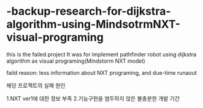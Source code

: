 # -backup-research-for-dijkstra-algorithm-using-MindsotrmNXT-visual-programing
this is the failed project 
It was for implement pathfinder robot using dijkstra algorithm as visual programing(Mindstorm NXT model)

faild reason: less information about NXT programing, and due-time runaout 

해당 프로젝트의 실패 원인 

1.NXT ver1에 대한 정보 부족
2.기능구현을 염두하지 않은 불충분한 개발 기간

